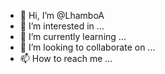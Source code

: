 - 👋 Hi, I’m @LhamboA
- 👀 I’m interested in ...
- 🌱 I’m currently learning ...
- 💞️ I’m looking to collaborate on ...
- 📫 How to reach me ...

<!---
LhamboA/LhamboA is a ✨ special ✨ repository because its `README.md` (this file) appears on your GitHub profile.
You can click the Preview link to take a look at your changes.
--->

